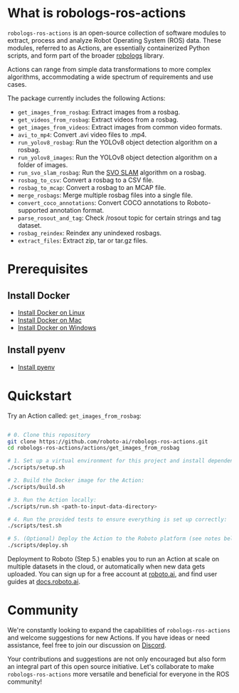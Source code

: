 # What is robologs-ros-actions

`robologs-ros-actions` is an open-source collection of software modules to extract, process and analyze Robot Operating System (ROS) data. These modules, referred to as Actions, are essentially containerized Python scripts, and form part of the broader [robologs](https://github.com/roboto-ai/robologs) library.

Actions can range from simple data transformations to more complex algorithms, accommodating a wide spectrum of requirements and use cases.

The package currently includes the following Actions:

- `get_images_from_rosbag`: Extract images from a rosbag.
- `get_videos_from_rosbag`: Extract videos from a rosbag.
- `get_images_from_videos`: Extract images from common video formats.
- `avi_to_mp4`: Convert .avi video files to .mp4.
- `run_yolov8_rosbag`: Run the YOLOv8 object detection algorithm on a rosbag.
- `run_yolov8_images`: Run the YOLOv8 object detection algorithm on a folder of images.
- `run_svo_slam_rosbag`: Run the [SVO SLAM](https://github.com/uzh-rpg/rpg_svo_pro_open) algorithm on a rosbag.
- `rosbag_to_csv`: Convert a rosbag to a CSV file.
- `rosbag_to_mcap`: Convert a rosbag to an MCAP file.
- `merge_rosbags`: Merge multiple rosbag files into a single file.
- `convert_coco_annotations`: Convert COCO annotations to Roboto-supported annotation format.
- `parse_rosout_and_tag`: Check /rosout topic for certain strings and tag dataset.
- `rosbag_reindex`: Reindex any unindexed rosbags.
- `extract_files`: Extract zip, tar or tar.gz files.

# Prerequisites

## Install Docker
- [Install Docker on Linux](https://docs.docker.com/desktop/install/linux-install/)
- [Install Docker on Mac](https://docs.docker.com/desktop/install/mac-install/)
- [Install Docker on Windows](https://docs.docker.com/desktop/install/windows-install/)

## Install pyenv

- [Install pyenv](https://github.com/pyenv/pyenv)

# Quickstart

Try an Action called: `get_images_from_rosbag`:

```bash

# 0. Clone this repository
git clone https://github.com/roboto-ai/robologs-ros-actions.git
cd robologs-ros-actions/actions/get_images_from_rosbag

# 1. Set up a virtual environment for this project and install dependencies, which includes the `roboto` CLI:
./scripts/setup.sh

# 2. Build the Docker image for the Action: 
./scripts/build.sh

# 3. Run the Action locally: 
./scripts/run.sh <path-to-input-data-directory>

# 4. Run the provided tests to ensure everything is set up correctly:
./scripts/test.sh

# 5. (Optional) Deploy the Action to the Roboto platform (see notes below):
./scripts/deploy.sh

```

Deployment to Roboto (Step 5.) enables you to run an Action at scale on multiple datasets in the cloud, or automatically when new data gets uploaded. You can sign up for a free account at [roboto.ai](https://app.roboto.ai), and find user guides at [docs.roboto.ai](https://docs.roboto.ai/user-guides/index.html).

# Community

We're constantly looking to expand the capabilities of `robologs-ros-actions` and welcome suggestions for new Actions. If you have ideas or need assistance, feel free to join our discussion on [Discord](https://discord.gg/rvXqP6EjwF).

Your contributions and suggestions are not only encouraged but also form an integral part of this open source initiative. Let's collaborate to make `robologs-ros-actions` more versatile and beneficial for everyone in the ROS community!
